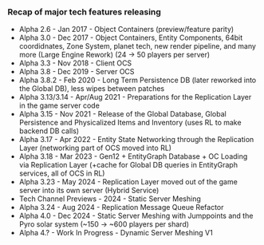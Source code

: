 ### Recap of major tech features releasing

* Alpha 2.6 - Jan 2017 - Object Containers (preview/feature parity)
* Alpha 3.0 - Dec 2017 - Object Containers, Entity Components, 64bit coordidnates, Zone System, planet tech, new render pipeline, and many more (Large Engine Rework) (24 -> 50 players per server)
* Alpha 3.3 - Nov 2018 - Client OCS
* Alpha 3.8 - Dec 2019 - Server OCS
* Alpha 3.8.2 - Feb 2020 - Long Term Persistence DB (later reworked into the Global DB), less wipes between patches
* Alpha 3.13/3.14 - Apr/Aug 2021 - Preparations for the Replication Layer in the game server code
* Alpha 3.15 - Nov 2021 - Release of the Global Database, Global Persistence and Physicalized Items and Inventory (uses RL to make backend DB calls)
* Alpha 3.17 - Apr 2022 - Entity State Networking through the Replication Layer (networking part of OCS moved into RL)
* Alpha 3.18 - Mar 2023 - Gen12 + EntityGraph Database + OC Loading via Replication Layer (+cache for Global DB queries in EntityGraph services, all of OCS in RL)
* Alpha 3.23 - May 2024 - Replication Layer moved out of the game server into its own server (Hybrid Service)
* Tech Channel Previews - 2024 - Static Server Meshing
* Alpha 3.24 - Aug 2024 - Replication Message Queue Refactor
* Alpha 4.0 - Dec 2024 - Static Server Meshing with Jumppoints and the Pyro solar system (~150 -> ~600 players per shard)
* Alpha 4.? - Work In Progress - Dynamic Server Meshing V1
